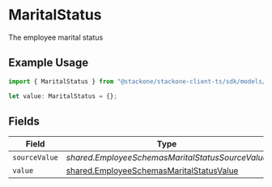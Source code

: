 # MaritalStatus

The employee marital status

## Example Usage

```typescript
import { MaritalStatus } from "@stackone/stackone-client-ts/sdk/models/shared";

let value: MaritalStatus = {};
```

## Fields

| Field                                                                                                       | Type                                                                                                        | Required                                                                                                    | Description                                                                                                 |
| ----------------------------------------------------------------------------------------------------------- | ----------------------------------------------------------------------------------------------------------- | ----------------------------------------------------------------------------------------------------------- | ----------------------------------------------------------------------------------------------------------- |
| `sourceValue`                                                                                               | *shared.EmployeeSchemasMaritalStatusSourceValue*                                                            | :heavy_minus_sign:                                                                                          | N/A                                                                                                         |
| `value`                                                                                                     | [shared.EmployeeSchemasMaritalStatusValue](../../../sdk/models/shared/employeeschemasmaritalstatusvalue.md) | :heavy_minus_sign:                                                                                          | N/A                                                                                                         |